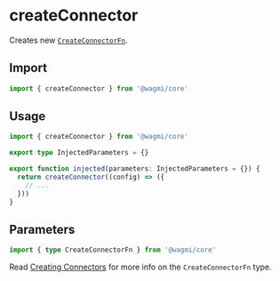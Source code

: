 # createConnector

Creates new [`CreateConnectorFn`](#parameters).

## Import

```ts
import { createConnector } from '@wagmi/core'
```

## Usage

```ts
import { createConnector } from '@wagmi/core'

export type InjectedParameters = {}

export function injected(parameters: InjectedParameters = {}) {
  return createConnector((config) => ({
    // ...
  }))
}
```

## Parameters

```ts
import { type CreateConnectorFn } from '@wagmi/core'
```

Read [Creating Connectors](/dev/creating-connectors) for more info on the `CreateConnectorFn` type.